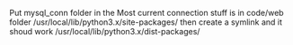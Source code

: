 Put mysql_conn folder in the 
Most current connection stuff is in code/web folder
/usr/local/lib/python3.x/site-packages/
then create a symlink and it shoud work
/usr/local/lib/python3.x/dist-packages/

